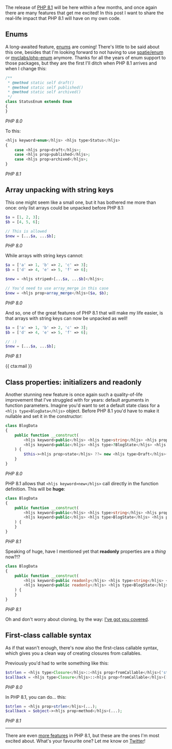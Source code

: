 The release of [PHP 8.1](/blog/new-in-php-81) will be here within a few months, and once again there are many features that get me excited! In this post I want to share the real-life impact that PHP 8.1 will have on my own code.  

## Enums

A long-awaited feature, [enums](/blog/php-enums) are coming! There's little to be said about this one, besides that I'm looking forward to not having to use [spatie/enum](*https://github.com/spatie/enum) or [myclabs/php-enum](*https://github.com/myclabs/php-enum) anymore. Thanks for all the years of enum support to those packages, but they are the first I'll ditch when PHP 8.1 arrives and when I change this:

```php
/**
 * @method static self draft()
 * @method static self published()
 * @method static self archived()
 */
class StatusEnum extends Enum
{
}
``` 

<em class="center small">PHP 8.0</em>

To this:

```php
<hljs keyword>enum</hljs> <hljs type>Status</hljs>
{
    case <hljs prop>draft</hljs>;
    case <hljs prop>published</hljs>;
    case <hljs prop>archived</hljs>;
}
``` 

<em class="center small">PHP 8.1</em>

## Array unpacking with string keys

This one might seem like a small one, but it has bothered me more than once: only list arrays could be unpacked before PHP 8.1:

```php
$a = [1, 2, 3];
$b = [4, 5, 6];

// This is allowed
$new = [...$a, ...$b];
```

<em class="center small">PHP 8.0</em>

While arrays with string keys cannot:

```php
$a = ['a' => 1, 'b' => 2, 'c' => 3];
$b = ['d' => 4, 'e' => 5, 'f' => 6];

$new = <hljs striped>[...$a, ...$b]</hljs>; 

// You'd need to use array_merge in this case
$new = <hljs prop>array_merge</hljs>($a, $b); 
``` 

<em class="center small">PHP 8.0</em>

And so, one of the great features of PHP 8.1 that will make my life easier, is that arrays with string keys can now be unpacked as well!

```php
$a = ['a' => 1, 'b' => 2, 'c' => 3];
$b = ['d' => 4, 'e' => 5, 'f' => 6];

// :)
$new = [...$a, ...$b]; 
```

<em class="center small">PHP 8.1</em>

{{ cta:mail }}

## Class properties: initializers and readonly

Another stunning new feature is once again such a quality-of-life improvement that I've struggled with for years: default arguments in function parameters. Imagine you'd want to set a default state class for a `<hljs type>BlogData</hljs>` object. Before PHP 8.1 you'd have to make it nullable and set it in the constructor:

```php
class BlogData
{
    public function __construct(
        <hljs keyword>public</hljs> <hljs type>string</hljs> <hljs prop>$title</hljs>,
        <hljs keyword>public</hljs> <hljs type>?BlogState</hljs> <hljs prop>$state</hljs> = null,
    ) {
        $this-><hljs prop>state</hljs> ??= new <hljs type>Draft</hljs>();
    }
}
```

<em class="center small">PHP 8.0</em>

PHP 8.1 allows that `<hljs keyword>new</hljs>` call directly in the function definition. This will be **huge**:

```php
class BlogData
{
    public function __construct(
        <hljs keyword>public</hljs> <hljs type>string</hljs> <hljs prop>$title</hljs>,
        <hljs keyword>public</hljs> <hljs type>BlogState</hljs> <hljs prop>$state</hljs> = <hljs keyword>new</hljs> <hljs type>Draft</hljs>(),
    ) {
    }
}
```

<em class="center small">PHP 8.1</em>

Speaking of huge, have I mentioned yet that **readonly** properties are a _thing_ now?!?

```php
class BlogData
{
    public function __construct(
        <hljs keyword>public readonly</hljs> <hljs type>string</hljs> <hljs prop>$title</hljs>,
        <hljs keyword>public readonly</hljs> <hljs type>BlogState</hljs> <hljs prop>$state</hljs> = <hljs keyword>new</hljs> <hljs type>Draft</hljs>(),
    ) {
    }
}
```

<em class="center small">PHP 8.1</em>

Oh and don't worry about cloning, by the way: [I've got you covered](/blog/cloning-readonly-properties-in-php-81).

## First-class callable syntax

As if that wasn't enough, there's now also the first-class callable syntax, which gives you a clean way of creating closures from callables. 

Previously you'd had to write something like this:

```php
$strlen = <hljs type>Closure</hljs>::<hljs prop>fromCallable</hljs>('strlen');
$callback = <hljs type>Closure</hljs>::<hljs prop>fromCallable</hljs>([$object, 'method']);
```

<em class="center small">PHP 8.0</em>

In PHP 8.1, you can do… this:

```php
$strlen = <hljs prop>strlen</hljs>(...);
$callback = $object-><hljs prop>method</hljs>(...);
```

<em class="center small">PHP 8.1</em>

---

There are even [more features](/blog/new-in-php-81) in PHP 8.1, but these are the ones I'm most excited about. What's your favourite one? Let me know on [Twitter](*https://twitter.com/brendt_gd)!
